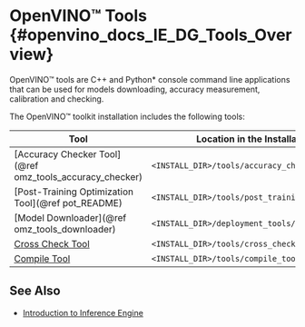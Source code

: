 # OpenVINO™ Tools {#openvino_docs_IE_DG_Tools_Overview}

OpenVINO™ tools are C++ and Python\* console command line applications that can be used for models downloading, accuracy measurement, calibration and checking.

The OpenVINO™ toolkit installation includes the following tools:

|Tool                                                                         | Location in the Installation Directory|
|-----------------------------------------------------------------------------|---------------------------------------|
|[Accuracy Checker Tool](@ref omz_tools_accuracy_checker)              | `<INSTALL_DIR>/tools/accuracy_checker`|
|[Post-Training Optimization Tool](@ref pot_README)                           | `<INSTALL_DIR>/tools/post_training_optimization_toolkit`|
|[Model Downloader](@ref omz_tools_downloader)                         | `<INSTALL_DIR>/deployment_tools/tools/model_downloader`| 
|[Cross Check Tool](../../inference-engine/tools/cross_check_tool/README.md)  | `<INSTALL_DIR>/tools/cross_check_tool`|
|[Compile Tool](../../inference-engine/tools/compile_tool/README.md)          | `<INSTALL_DIR>/tools/compile_tool`|


## See Also
* [Introduction to Inference Engine](inference_engine_intro.md)
